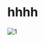 # hhhh
![1](https://user-images.githubusercontent.com/115626474/195312040-e7099f53-6bd5-4147-bc7f-122ea716454e.png)
